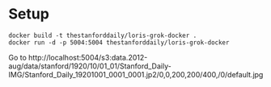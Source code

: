 # Setup
```
docker build -t thestanforddaily/loris-grok-docker .
docker run -d -p 5004:5004 thestanforddaily/loris-grok-docker
```

Go to http://localhost:5004/s3:data.2012-aug/data/stanford/1920/10/01_01/Stanford_Daily-IMG/Stanford_Daily_19201001_0001_0001.jp2/0,0,200,200/400,/0/default.jpg